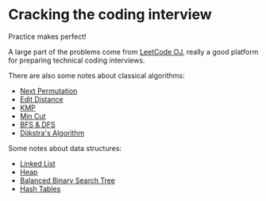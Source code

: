 # Cracking the coding interview

Practice makes perfect!

A large part of the problems come from [LeetCode OJ](http://oj.leetcode.com/), really a good platform for preparing technical coding interviews.

There are also some notes about classical algorithms:
- [Next Permutation](https://github.com/weiweicse/cracking_the_coding_interview/tree/master/next_permutation)
- [Edit Distance](https://github.com/weiweicse/cracking_the_coding_interview/tree/master/edit_distance)
- [KMP](https://github.com/weiweicse/cracking_the_coding_interview/tree/master/string_search)
- [Min Cut](https://github.com/weiweicse/cracking_the_coding_interview/tree/master/min_cut)
- [BFS & DFS](https://github.com/weiweicse/cracking_the_coding_interview/tree/master/graph_search)
- [Dijkstra's Algorithm](https://github.com/weiweicse/cracking_the_coding_interview/tree/master/dijkstra)

Some notes about data structures:
- [Linked List](https://github.com/weiweicse/cracking_the_coding_interview/tree/master/linked_list)
- [Heap](https://github.com/weiweicse/cracking_the_coding_interview/tree/master/heap)
- [Balanced Binary Search Tree](https://github.com/weiweicse/cracking_the_coding_interview/tree/master/balanced_binary_search_tree)
- [Hash Tables](https://github.com/weiweicse/cracking_the_coding_interview/tree/master/hash_tables)
